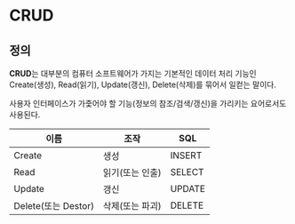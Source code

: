 # CRUD

## 정의
**CRUD**는 대부분의 컴퓨터 소프트웨어가 가지는 기본적인 데이터 처리 기능인 Create(생성), Read(읽기), Update(갱신), Delete(삭제)를 묶어서 일컫는 말이다.

사용자 인터페이스가 가줓어야 할 기능(정보의 참조/검색/갱신)을 가리키는 요어로서도 사용된다.

|이름|조작|SQL|
|------|---|---|
|Create|생성|INSERT|
|Read|읽기(또는 인출)|SELECT|
|Update|갱신|UPDATE|
|Delete(또는 Destor)|삭제(또는 파괴)|DELETE|
